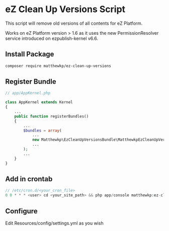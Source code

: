 # eZ Clean Up Versions Script
This script will remove old versions of all contents for eZ Platform.

Works on eZ Platform version > 1.6 as it uses the new PermissionResolver service introduced on ezpublish-kernel v6.6.
## Install Package
```bash
composer require matthewkp/ez-clean-up-versions
```
## Register Bundle
```php
// app/AppKernel.php

class AppKernel extends Kernel
{
    ...
    public function registerBundles()
    {
        ...
        $bundles = array(
            ...
            new Matthewkp\EzCleanUpVersionsBundle\MatthewkpEzCleanUpVersionsBundle(),
            ...
        );
        ...
    }
}
```
## Add in crontab
```php
// /etc/cron.d/<your_cron_file>
0 0 * * * <user> cd <your_site_path> && php app/console matthewkp:ez-clear-up-versions --env=<ENV> > 2>&1
```

## Configure
Edit Resources/config/settings.yml as you wish
